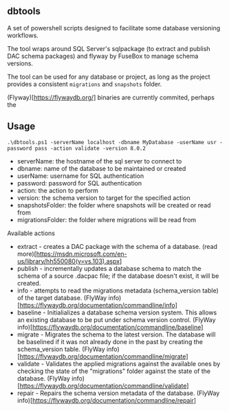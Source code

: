 ## dbtools

A set of powershell scripts designed to facilitate some database versioning workflows.

The tool wraps around SQL Server's sqlpackage (to extract and publish DAC schema packages) and flyway by FuseBox to manage schema versions.

The tool can be used for any database or project, as long as the project provides a consistent `migrations` and `snapshots` folder.

(Flyway)[https://flywaydb.org/] binaries are currently commited, perhaps the 

## Usage

```
.\dbtools.ps1 -serverName localhost -dbname MyDatabase -userName usr -password pass -action validate -version 8.0.2
```

* serverName: the hostname of the sql server to connect to
* dbname: name of the database to be maintained or created
* userName: username for SQL authentication
* password: password for SQL authentication
* action: the action to perform
* version: the schema version to target for the specified action
* snapshotsFolder: the folder where snapshots will be created or read from
* migrationsFolder: the folder where migrations will be read from

Available actions

* extract - creates a DAC package with the schema of a database. (read more)[https://msdn.microsoft.com/en-us/library/hh550080(v=vs.103).aspx]
* publish - incrementally updates a database schema to match the schema of a source .dacpac file; if the database doesn't exist, it will be created.
* info - attempts to read the migrations metadata (schema_version table) of the target database. (FlyWay info)[https://flywaydb.org/documentation/commandline/info]
* baseline - Initialializes a database schema version system. This allows an existing database to be put under schema version control. (FlyWay info)[https://flywaydb.org/documentation/commandline/baseline]
* migrate - Migrates the schema to the latest version. The database will be baselined if it was not already done in the past by creating the schema_version table. (FlyWay info)[https://flywaydb.org/documentation/commandline/migrate] 
* validate - Validates the applied migrations against the available ones by checking the state of the "migrations" folder against the state of the database. (FlyWay info)[https://flywaydb.org/documentation/commandline/validate] 
* repair - Repairs the schema version metadata of the database. (FlyWay info)[https://flywaydb.org/documentation/commandline/repair]